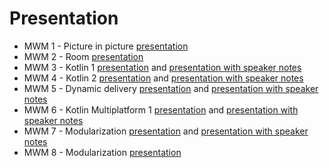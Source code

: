 # Presentation

* MWM 1 - Picture in picture [presentation](https://gitpitch.com/Mercandj/presentation?p=mwm-1-picture-in-picture#/1)
* MWM 2 - Room [presentation](https://gitpitch.com/Mercandj/presentation?p=mwm-2-room#/1)
* MWM 3 - Kotlin 1 [presentation](https://gitpitch.com/Mercandj/presentation?p=mwm-3-kotlin-1/presentation#/1) and [presentation with speaker notes](https://gitpitch.com/Mercandj/presentation?p=mwm-3-kotlin-1/presentation&n=true)
* MWM 4 - Kotlin 2 [presentation](https://gitpitch.com/Mercandj/presentation?p=mwm-4-kotlin-2/presentation#/1) and [presentation with speaker notes](https://gitpitch.com/Mercandj/presentation?p=mwm-4-kotlin-2/presentation&n=true)
* MWM 5 - Dynamic delivery [presentation](https://gitpitch.com/Mercandj/presentation?p=mwm-5-dynamic-delivery/presentation#/1) and [presentation with speaker notes](https://gitpitch.com/Mercandj/presentation?p=mwm-5-dynamic-delivery/presentation&n=true)
* MWM 6 - Kotlin Multiplatform 1 [presentation](https://gitpitch.com/Mercandj/presentation?p=mwm-6-kotlin-multiplatform-1/presentation#/1) and [presentation with speaker notes](https://gitpitch.com/Mercandj/presentation?p=mwm-6-kotlin-multiplatform-1/presentation&n=true)
* MWM 7 - Modularization [presentation](https://gitpitch.com/Mercandj/presentation?p=mwm-7-modularization#/1) and [presentation with speaker notes](https://gitpitch.com/Mercandj/presentation?p=mwm-7-modularization&n=true)
* MWM 8 - Modularization [presentation](https://gitpitch.com/Mercandj/presentation?p=mwm-8-team-android-presentation#/1) 